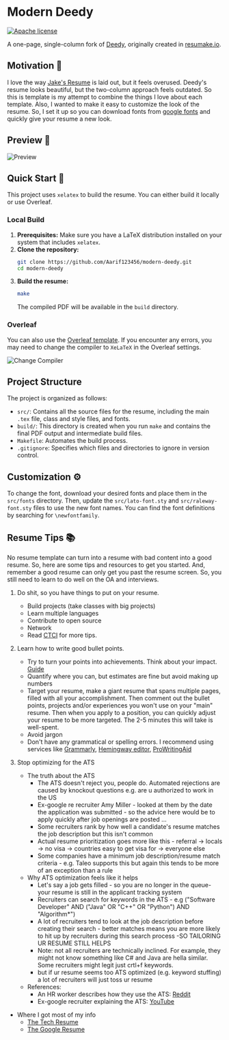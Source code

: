 # Modern Deedy

[![Apache license](https://img.shields.io/github/license/Aarif123456/modern-deedy?style=for-the-badge)](http://www.apache.org/licenses/)

A one-page, single-column fork of [Deedy](https://github.com/deedy/Deedy-Resume), originally created in [resumake.io](https://resumake.io).

## Motivation 🤔

I love the way [Jake's Resume](https://www.overleaf.com/latex/templates/jakes-resume/syzfjbzwjncs) is laid out, but it feels overused. Deedy's resume looks beautiful, but the two-column approach feels outdated. So this is template is my attempt to combine the things I love about each template. Also, I wanted to make it easy to customize the look of the resume. So, I set it up so you can download fonts from [google fonts](https://fonts.google.com/) and quickly give your resume a new look.

## Preview :eyes:

![Preview](https://i.imgur.com/92v0sxg.png)

## Quick Start :rocket:

This project uses `xelatex` to build the resume. You can either build it locally or use Overleaf.

### Local Build

1.  **Prerequisites:** Make sure you have a LaTeX distribution installed on your system that includes `xelatex`.
2.  **Clone the repository:**
    ```bash
    git clone https://github.com/Aarif123456/modern-deedy.git
    cd modern-deedy
    ```
3.  **Build the resume:**
    ```bash
    make
    ```
    The compiled PDF will be available in the `build` directory.

### Overleaf

You can also use the [Overleaf template](https://www.overleaf.com/latex/templates/modern-deedy/cxtjgrmpsrvh). If you encounter any errors, you may need to change the compiler to `XeLaTeX` in the Overleaf settings.

![Change Compiler](https://i.imgur.com/ypHmlbX.gif)

## Project Structure

The project is organized as follows:

-   `src/`: Contains all the source files for the resume, including the main `.tex` file, class and style files, and fonts.
-   `build/`: This directory is created when you run `make` and contains the final PDF output and intermediate build files.
-   `Makefile`: Automates the build process.
-   `.gitignore`: Specifies which files and directories to ignore in version control.

## Customization :gear:

To change the font, download your desired fonts and place them in the `src/fonts` directory. Then, update the `src/lato-font.sty` and `src/raleway-font.sty` files to use the new font names. You can find the font definitions by searching for `\newfontfamily`.

## Resume Tips :books:

No resume template can turn into a resume with bad content into a good resume. So, here are some tips and resources to get you started. And, remember a good resume can only get you past the resume screen. So, you still need to learn to do well on the OA and interviews.

1. Do shit, so you have things to put on your resume.  
    - Build projects (take classes with big projects)
    - Learn multiple languages
    - Contribute to open source
    - Network
    - Read [CTCI](https://www.amazon.ca/Cracking-Coding-Interview-Programming-Questions/dp/0984782850) for more tips.

2. Learn how to write good bullet points.
    - Try to turn your points into achievements. Think about your impact. [Guide](https://2by22.blog/overhaul-resume-highly-effective-tips/)
    - Quantify where you can, but estimates are fine but avoid making up numbers
    - Target your resume, make a giant resume that spans multiple pages, filled with all your accomplishment. Then comment out the bullet points, projects and/or experiences you won't use on your "main" resume. Then when you apply to a position, you can quickly adjust your resume to be more targeted. The 2-5 minutes this will take is well-spent.
    - Avoid jargon
    - Don't have any grammatical or spelling errors. I recommend using services like [Grammarly](https://www.grammarly.com/), [Hemingway editor](https://hemingwayapp.com/), [ProWritingAid](https://prowritingaid.com/)

3. Stop optimizing for the ATS
    - The truth about the ATS
        - The ATS doesn't reject you, people do. Automated rejections are caused by knockout questions  e.g. are u authorized to work in the US
        - Ex-google re recruiter Amy Miller - looked at them by the date the application was submitted - so the advice here would be to apply quickly after job openings are posted ...
        - Some recruiters rank by how well a candidate's resume matches the job description but this isn't common
        - Actual resume prioritization goes more like this - referral -> locals -> no visa -> countries easy to get visa for -> everyone else
        - Some companies have a minimum job description/resume match criteria - e.g. Taleo supports this but again this tends to be more of an exception than a rule
    - Why ATS optimization feels like it helps
        - Let's say a job gets filled - so you are no longer in the queue- your resume is still in the applicant tracking system
        - Recruiters can search for keywords in the ATS - e.g ("Software Developer" AND ("Java" OR "C++" OR "Python") AND "Algorithm\*")
        - A lot of recruiters tend to look at the job description before creating their search - better matches means you are more likely to hit up by recruiters during this search process -SO TAILORING UR RESUME STILL HELPS
        - Note: not all recruiters are technically inclined. For example, they might not know something like C# and Java are hella similar. Some recruiters might legit just crtl+f keywords.
        - but if ur resume seems too ATS optimized (e.g. keyword stuffing) a lot of recruiters will just toss ur resume
    - References:
        - An HR worker describes how they use the ATS: [Reddit](https://www.reddit.com/r/jobs/comments/cmezx2/ats_myths_and_facts_why_you_were_really_rejected/)
        - Ex-google recruiter explaining the ATS: [YouTube](https://www.youtube.com/watch?v=U5K2F--rNe4&feature=youtu.be)

- Where I got most of my info
    - [The Tech Resume](https://thetechresume.com/)
    - [The Google Resume](https://www.amazon.ca/Google-R%C3%A9sum%C3%A9-Prepare-Microsoft-Company/dp/151138459X)